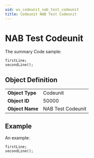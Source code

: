 ```yaml
---
uid: ws_codeunit_nab_test_codeunit
title: Codeunit NAB Test Codeunit
---
```

# NAB Test Codeunit

The summary
Code sample:
```al
firstLine;
secondLine();
```

## Object Definition

<table>
<tr><td><b>Object Type</b></td><td>Codeunit</td></tr>
<tr><td><b>Object ID</b></td><td>50000</td></tr>
<tr><td><b>Object Name</b></td><td>NAB Test Codeunit</td></tr>
</table>

## Example

An example:
```al
firstLine;
secondLine();
```
